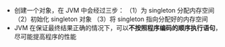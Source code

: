 - 创建一个对象，在 JVM 中会经过三步：
（1）为 singleton 分配内存空间
（2）初始化 singleton 对象
（3）将 singleton 指向分配好的内存空间
- JVM 在保证最终结果正确的情况下，可以**不按照程序编码的顺序执行语句**，尽可能提高程序的性能